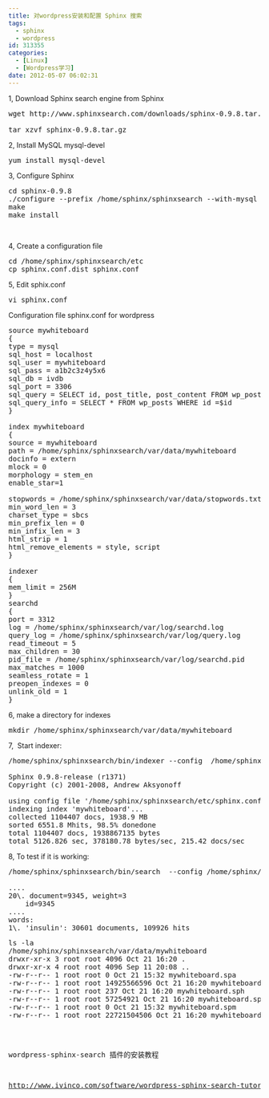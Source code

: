 ```yaml
---
title: 对wordpress安装和配置 Sphinx 搜索
tags:
  - sphinx
  - wordpress
id: 313355
categories:
  - [Linux]
  - [Wordpress学习]
date: 2012-05-07 06:02:31
---
```


1, Download Sphinx search engine from Sphinx
<pre class="lang:sh decode:true">wget http://www.sphinxsearch.com/downloads/sphinx-0.9.8.tar.gz

tar xzvf sphinx-0.9.8.tar.gz</pre>
2, Install MySQL mysql-devel
<pre class="lang:sh decode:true">yum install mysql-devel</pre>
3, Configure Sphinx
<pre class="lang:sh decode:true">cd sphinx-0.9.8
./configure --prefix /home/sphinx/sphinxsearch --with-mysql
make
make install</pre>
&nbsp;

4, Create a configuration file
<pre class="lang:sh decode:true ">cd /home/sphinx/sphinxsearch/etc
cp sphinx.conf.dist sphinx.conf</pre>

5, Edit sphix.conf
<pre class="lang:sh decode:true ">vi sphinx.conf</pre>

Configuration file sphinx.conf for wordpress
<pre class="lang:sh decode:true ">source mywhiteboard
{
type = mysql
sql_host = localhost
sql_user = mywhiteboard
sql_pass = a1b2c3z4y5x6
sql_db = ivdb
sql_port = 3306
sql_query = SELECT id, post_title, post_content FROM wp_posts
sql_query_info = SELECT * FROM wp_posts WHERE id =$id
}

index mywhiteboard
{
source = mywhiteboard
path = /home/sphinx/sphinxsearch/var/data/mywhiteboard
docinfo = extern
mlock = 0
morphology = stem_en
enable_star=1

stopwords = /home/sphinx/sphinxsearch/var/data/stopwords.txt
min_word_len = 3
charset_type = sbcs
min_prefix_len = 0
min_infix_len = 3
html_strip = 1
html_remove_elements = style, script
}

indexer
{
mem_limit = 256M
}
searchd
{
port = 3312
log = /home/sphinx/sphinxsearch/var/log/searchd.log
query_log = /home/sphinx/sphinxsearch/var/log/query.log
read_timeout = 5
max_children = 30
pid_file = /home/sphinx/sphinxsearch/var/log/searchd.pid
max_matches = 1000
seamless_rotate = 1
preopen_indexes = 0
unlink_old = 1
}</pre>
6, make a directory for indexes
<pre class="lang:sh decode:true ">mkdir /home/sphinx/sphinxsearch/var/data/mywhiteboard</pre>

7,  Start indexer:
<pre class="lang:sh decode:true ">/home/sphinx/sphinxsearch/bin/indexer --config  /home/sphinx/sphinxsearch/etc/sphinx.conf --all

Sphinx 0.9.8-release (r1371)
Copyright (c) 2001-2008, Andrew Aksyonoff

using config file '/home/sphinx/sphinxsearch/etc/sphinx.conf'...
indexing index 'mywhiteboard'...
collected 1104407 docs, 1938.9 MB
sorted 6551.8 Mhits, 98.5% donedone
total 1104407 docs, 1938867135 bytes
total 5126.826 sec, 378180.78 bytes/sec, 215.42 docs/sec</pre>
8, To test if it is working:
<pre class="lang:sh decode:true ">
/home/sphinx/sphinxsearch/bin/search  --config /home/sphinx/sphinxsearch/etc/sphinx.conf insulin

....
20\. document=9345, weight=3
    id=9345
....
words:
1\. 'insulin': 30601 documents, 109926 hits
<pre class="lang:sh decode:true ">
ls -la
/home/sphinx/sphinxsearch/var/data/mywhiteboard
drwxr-xr-x 3 root root 4096 Oct 21 16:20 .
drwxr-xr-x 4 root root 4096 Sep 11 20:08 ..
-rw-r--r-- 1 root root 0 Oct 21 15:32 mywhiteboard.spa
-rw-r--r-- 1 root root 14925566596 Oct 21 16:20 mywhiteboard.spd
-rw-r--r-- 1 root root 237 Oct 21 16:20 mywhiteboard.sph
-rw-r--r-- 1 root root 57254921 Oct 21 16:20 mywhiteboard.spi
-rw-r--r-- 1 root root 0 Oct 21 15:32 mywhiteboard.spm
-rw-r--r-- 1 root root 22721504506 Oct 21 16:20 mywhiteboard.spp
</pre>

wordpress-sphinx-search 插件的安装教程

http://www.ivinco.com/software/wordpress-sphinx-search-tutorial/